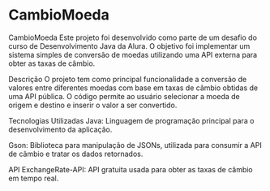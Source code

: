 # CambioMoeda
CambioMoeda
Este projeto foi desenvolvido como parte de um desafio do curso de Desenvolvimento Java da Alura. O objetivo foi implementar um sistema simples de conversão de moedas utilizando uma API externa para obter as taxas de câmbio.

Descrição
O projeto tem como principal funcionalidade a conversão de valores entre diferentes moedas com base em taxas de câmbio obtidas de uma API pública. O código permite ao usuário selecionar a moeda de origem e destino e inserir o valor a ser convertido.

Tecnologias Utilizadas
Java: Linguagem de programação principal para o desenvolvimento da aplicação.

Gson: Biblioteca para manipulação de JSONs, utilizada para consumir a API de câmbio e tratar os dados retornados.

API ExchangeRate-API: API gratuita usada para obter as taxas de câmbio em tempo real.
